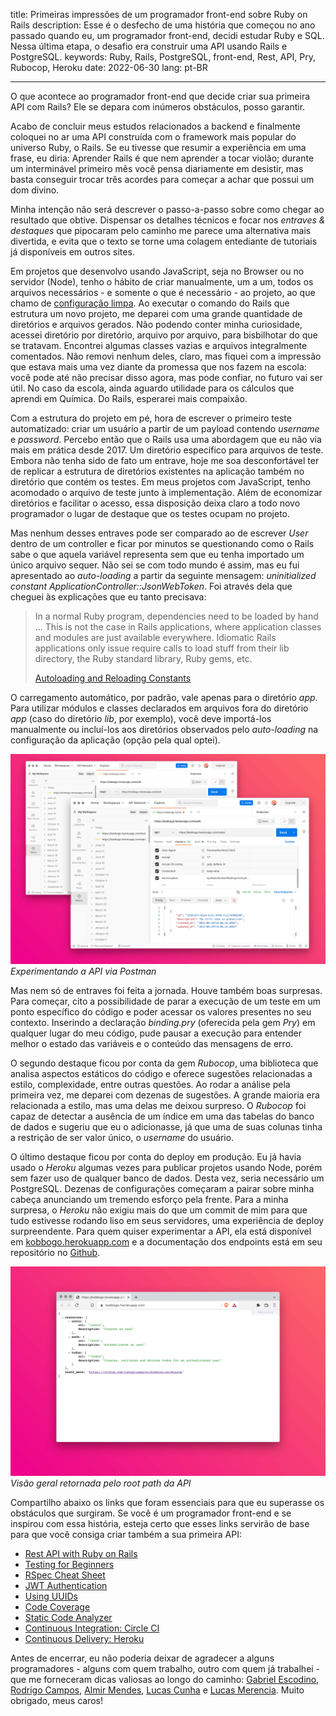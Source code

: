 title: Primeiras impressões de um programador front-end sobre Ruby on Rails
description: Esse é o desfecho de uma história que começou no ano passado quando eu, um programador front-end, decidi estudar Ruby e SQL. Nessa última etapa, o desafio era construir uma API usando Rails e PostgreSQL.
keywords: Ruby, Rails, PostgreSQL, front-end, Rest, API, Pry, Rubocop, Heroku
date: 2022-06-30
lang: pt-BR

---

O que acontece ao programador front-end que decide criar sua primeira API com Rails? Ele se depara com inúmeros obstáculos, posso garantir.

Acabo de concluir meus estudos relacionados a backend e finalmente coloquei no ar uma API construída com o framework mais popular do universo Ruby, o Rails. Se eu tivesse que resumir a experiência em uma frase, eu diria: Aprender Rails é que nem aprender a tocar violão; durante um interminável primeiro mês você pensa diariamente em desistir,
mas basta conseguir trocar três acordes para começar a achar que possui um dom divino.

Minha intenção não será descrever o passo-a-passo sobre como chegar ao resultado que obtive. Dispensar os detalhes técnicos e focar nos *entraves & destaques* que pipocaram pelo caminho me parece uma alternativa mais divertida, e evita que o texto se torne uma colagem entediante de tutoriais já disponíveis em outros sites.

Em projetos que desenvolvo usando JavaScript, seja no Browser ou no servidor (Node), tenho o hábito de criar manualmente, um a um, todos os arquivos necessários - e somente o que é necessário - ao projeto, ao que chamo de [configuração limpa](https://rafaelcamargo.com/blog/configuracao-limpa/). Ao executar o comando do Rails que estrutura um novo projeto, me deparei com uma grande quantidade de diretórios e arquivos gerados.
Não podendo conter minha curiosidade, acessei diretório por diretório, arquivo por arquivo, para bisbilhotar do que se tratavam.
Encontrei algumas classes vazias e arquivos integralmente comentados.
Não removi nenhum deles, claro, mas fiquei com a impressão que estava mais uma vez diante da promessa que nos fazem na escola: você pode até não precisar disso agora, mas pode confiar, no futuro vai ser útil.
No caso da escola, ainda aguardo utilidade para os cálculos que aprendi em Química. Do Rails, esperarei mais compaixão.

Com a estrutura do projeto em pé, hora de escrever o primeiro teste automatizado: criar um usuário a partir de um payload contendo *username* e *password*. Percebo então que o Rails usa uma abordagem que eu não via mais em prática desde 2017. Um diretório específico para arquivos de teste. Embora não tenha sido de fato um entrave, hoje me soa desconfortável ter de replicar a estrutura de diretórios existentes na aplicação também no diretório que contém os testes. Em meus projetos com JavaScript, tenho acomodado o arquivo de teste junto à implementação. Além de economizar diretórios e facilitar o acesso, essa disposição deixa claro a todo novo programador o lugar de destaque que os testes ocupam no projeto.

Mas nenhum desses entraves pode ser comparado ao de escrever *User* dentro de um controller e ficar por minutos se questionando como o Rails sabe o que aquela variável representa sem que eu tenha importado um único arquivo sequer. Não sei se com todo mundo é assim, mas eu fui apresentado ao *auto-loading* a partir da seguinte mensagem: *uninitialized constant ApplicationController::JsonWebToken*. Foi através dela que cheguei às explicações que eu tanto precisava:

> In a normal Ruby program, dependencies need to be loaded by hand ... This is not the case in Rails applications, where application classes and modules are just available everywhere. Idiomatic Rails applications only issue require calls to load stuff from their lib directory, the Ruby standard library, Ruby gems, etc.
>
> [Autoloading and Reloading Constants](https://guides.rubyonrails.org/autoloading_and_reloading_constants.html)

O carregamento automático, por padrão, vale apenas para o diretório *app*. Para utilizar módulos e classes declarados em arquivos fora do diretório *app* (caso do diretório *lib*, por exemplo), você deve importá-los manualmente ou incluí-los aos diretórios observados pelo *auto-loading* na configuração da aplicação (opção pela qual optei).

![Experimentando a API via Postman](../../images/kobbogo-postman.png)  
_Experimentando a API via Postman_

Mas nem só de entraves foi feita a jornada. Houve também boas surpresas. Para começar, cito a possibilidade de parar a execução de um teste em um ponto específico do código e poder acessar os valores presentes no seu contexto. Inserindo a declaração *binding.pry* (oferecida pela gem *Pry*) em qualquer lugar do meu código, pude pausar a execução para entender melhor o estado das variáveis e o conteúdo das mensagens de erro.

O segundo destaque ficou por conta da gem *Rubocop*, uma biblioteca que analisa aspectos estáticos do código e oferece sugestões relacionadas a estilo, complexidade, entre outras questões. Ao rodar a análise pela primeira vez, me deparei com dezenas de sugestões. A grande maioria era relacionada a estilo, mas uma delas me deixou surpreso. O *Rubocop* foi capaz de detectar a ausência de um índice em uma das tabelas do banco de dados e sugeriu que eu o adicionasse, já que uma de suas colunas tinha a restrição de ser valor único, o *username* do usuário.

O último destaque ficou por conta do deploy em produção. Eu já havia usado o *Heroku* algumas vezes para publicar projetos usando Node, porém sem fazer uso de qualquer banco de dados. Desta vez, seria necessário um PostgreSQL. Dezenas de configurações começaram a pairar sobre minha cabeça anunciando um tremendo esforço pela frente. Para a minha surpresa, o *Heroku* não exigiu mais do que um commit de mim para que tudo estivesse rodando liso em seus servidores, uma experiência de deploy surpreendente. Para quem quiser experimentar a API, ela está disponível em [kobbogo.herokuapp.com](https://kobbogo.herokuapp.com/) e a documentação dos endpoints está em seu repositório no [Github](https://github.com/rafaelcamargo/kobbogo-api).

![Visão geral da API](../../images/kobbogo-summary.png)  
_Visão geral retornada pelo root path da API_

Compartilho abaixo os links que foram essenciais para que eu superasse os obstáculos que surgiram. Se você é um programador front-end e se inspirou com essa história, esteja certo que esses links servirão de base para que você consiga criar também a sua primeira API:

- [Rest API with Ruby on Rails](https://www.udemy.com/course/ruby-on-rails-api-the-complete-guide/)
- [Testing for Beginners](https://testing-for-beginners.rubymonstas.org/)
- [RSpec Cheat Sheet](https://drive.google.com/file/d/1-q--B-DlZTDjFmM-pLE-9NnlWvTmg562/view)
- [JWT Authentication](https://medium.com/binar-academy/rails-api-jwt-authentication-a04503ea3248)
- [Using UUIDs](https://itnext.io/using-uuids-to-your-rails-6-application-6438f4eeafdf)
- [Code Coverage](https://github.com/simplecov-ruby/simplecov)
- [Static Code Analyzer](https://rubocop.org/)
- [Continuous Integration: Circle CI](https://circleci.com/docs/2.0/language-ruby)
- [Continuous Delivery: Heroku](https://circleci.com/developer/orbs/orb/circleci/heroku)

Antes de encerrar, eu não poderia deixar de agradecer a alguns programadores - alguns com quem trabalho, outro com quem já trabalhei - que me forneceram dicas valiosas ao longo do caminho: [Gabriel Escodino](https://github.com/gabrielescodino), [Rodrigo Campos](https://github.com/kykocamp), [Almir Mendes](https://github.com/m3nd3s), [Lucas Cunha](https://github.com/lucasfcunha) e [Lucas Merencia](https://github.com/merencia). Muito obrigado, meus caros!
